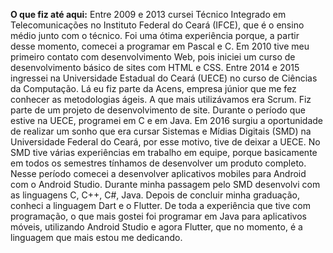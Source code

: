 <b>O que fiz até aqui:</b>
Entre 2009 e 2013 cursei Técnico Integrado em Telecomunicações no Instituto Federal do Ceará (IFCE), que é o ensino médio junto com o técnico. Foi uma ótima experiência porque, a partir desse momento, comecei a programar em Pascal e C. 
Em 2010 tive meu primeiro contato com desenvolvimento Web, pois iniciei um curso de desenvolvimento básico de sites com HTML e CSS. 
Entre 2014 e 2015 ingressei na Universidade Estadual do Ceará (UECE) no curso de Ciências da Computação. Lá eu fiz parte da Acens, empresa júnior que me fez conhecer as metodologias ágeis. A que mais utilizávamos era Scrum. Fiz parte de um projeto de desenvolvimento de site. 
Durante o período que estive na UECE, programei em C e em Java.
Em 2016 surgiu a oportunidade de realizar um sonho que era cursar Sistemas e Mídias Digitais (SMD) na Universidade Federal do Ceará, por esse motivo, tive de deixar a UECE.
No SMD tive várias experiências em trabalho em equipe, porque basicamente em todos os semestres tínhamos de desenvolver um produto completo. 
Nesse período comecei a desenvolver aplicativos mobiles para Android com o Android Studio. Durante minha passagem pelo SMD desenvolvi com as linguagens C, C++, C#, Java.
Depois de concluir minha graduação, conheci a linguagem Dart e o Flutter. De toda a experiência que tive com programação, o que mais gostei foi programar em Java para aplicativos móveis, utilizando Android Studio e agora Flutter, que no momento, é a linguagem que mais estou me dedicando.


<!--
**RosileneMoufer/RosileneMoufer** is a ✨ _special_ ✨ repository because its `README.md` (this file) appears on your GitHub profile.

Here are some ideas to get you started:

- 🔭 I’m currently working on ...
- 🌱 I’m currently learning ...
- 👯 I’m looking to collaborate on ...
- 🤔 I’m looking for help with ...
- 💬 Ask me about ...
- 📫 How to reach me: ...
- 😄 Pronouns: ...
- ⚡ Fun fact: ...
-->
